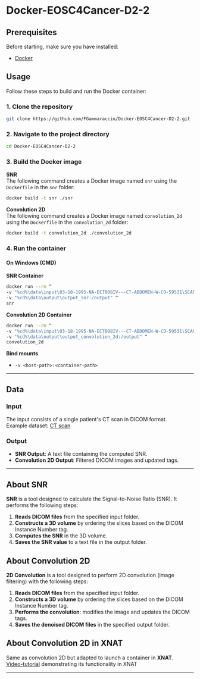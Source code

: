 # Docker-EOSC4Cancer-D2-2

## Prerequisites
Before starting, make sure you have installed:  
- [Docker](https://www.docker.com/)  

## Usage
Follow these steps to build and run the Docker container:

### 1. **Clone the repository**
   ```sh
   git clone https://github.com/FGammaraccio/Docker-EOSC4Cancer-D2-2.git
   ```

### 2. **Navigate to the project directory**
   ```sh
   cd Docker-EOSC4Cancer-D2-2
   ```

### 3. **Build the Docker image**
   **SNR**  
   The following command creates a Docker image named `snr` using the `Dockerfile` in the `snr` folder:
   ```sh
   docker build -t snr ./snr
   ```
   **Convolution 2D**    
   The following command creates a Docker image named `convolution_2d` using the `Dockerfile` in the `convolution_2d` folder:
   ```sh
   docker build -t convolution_2d ./convolution_2d
   ```

### 4. **Run the container**
#### On Windows (CMD)
   **SNR Container**  
   ```sh
   docker run --rm ^
  -v "%cd%\data\input\03-18-1995-NA-ECT008IV---CT-ABDOMEN-W-CO-59531\SCANS\2\DICOM:/input" ^
  -v "%cd%\data\output\output_snr:/output" ^
  snr
   ```
   **Convolution 2D Container**  
   ```sh
   docker run --rm ^
  -v "%cd%\data\input\03-18-1995-NA-ECT008IV---CT-ABDOMEN-W-CO-59531\SCANS\2\DICOM:/input" ^
  -v "%cd%\data\output\output_convolution_2d:/output" ^
  convolution_2d
   ```
   **Bind mounts**  
   - `-v <host-path>:<container-path>` 


---

## Data

### Input
The input consists of a single patient's CT scan in DICOM format.  
Example dataset: [CT scan](https://xnat.health-ri.nl/app/action/DisplayItemAction/search_element/xnat%3ActSessionData/search_field/xnat%3ActSessionData.ID/search_value/BMIAXNAT_E87500/popup/false/project/eosc4cancer_tcga_coad)

### Output
- **SNR Output**: A text file containing the computed SNR.
- **Convolution 2D Output**: Filtered DICOM images and updated tags.

---

## About SNR 
**SNR** is a tool designed to calculate the Signal-to-Noise Ratio (SNR). It performs the following steps:

1. **Reads DICOM files** from the specified input folder.
2. **Constructs a 3D volume** by ordering the slices based on the DICOM Instance Number tag.
3. **Computes the SNR** in the 3D volume.
4. **Saves the SNR value** to a text file in the output folder.

## About Convolution 2D
**2D Convolution** is a tool designed to perform 2D convolution (image filtering) with the following steps:

1. **Reads DICOM files** from the specified input folder.
2. **Constructs a 3D volume** by ordering the slices based on the DICOM Instance Number tag.
3. **Performs the convolution**: modifies the image and updates the DICOM tags.
4. **Saves the denoised DICOM files** in the specified output folder.

## About Convolution 2D in XNAT
Same as convolution 2D but adapted to launch a container in **XNAT**.  
[Video-tutorial](https://drive.google.com/drive/folders/1-TaOmXurFRz_Z5HH44pAyF7tUXEltCDP?usp=drive_link) demonstrating its functionality in XNAT

---



